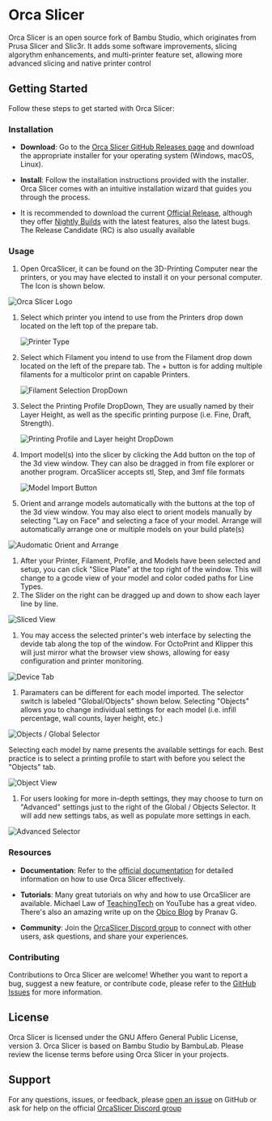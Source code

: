 # Orca Slicer

Orca Slicer is an open source fork of Bambu Studio, which originates from Prusa Slicer and Slic3r. It adds some software improvements, slicing algorythm enhancements, and multi-printer feature set, allowing more advanced slicing and native printer control

## Getting Started

Follow these steps to get started with Orca Slicer:

### Installation

* **Download**: Go to the [Orca Slicer GitHub Releases page](https://github.com/SoftFever/OrcaSlicer/releases) and download the appropriate installer for your operating system (Windows, macOS, Linux).

* **Install**: Follow the installation instructions provided with the installer. Orca Slicer comes with an intuitive installation wizard that guides you through the process.

* It is recommended to download the current [Official Release](https://github.com/SoftFever/OrcaSlicer/releases/latest), although they offer [Nightly Builds](https://github.com/SoftFever/OrcaSlicer/releases/tag/nightly-builds) with the latest features, also the latest bugs. The Release Candidate (RC) is also usually available

### Usage

1. Open OrcaSlicer, it can be found on the 3D-Printing Computer near the printers, or you may have elected to install it on your personal computer. The Icon is shown below.

  ![Orca Slicer Logo](ui_Elements/OrcaIcon.png)

1. Select which printer you intend to use from the Printers drop down located on the left top of the prepare tab.

   ![Printer Type](ui_Elements/PrinterType.png)

1. Select which Filament you intend to use from the Filament drop down located on the left of the prepare tab. The + button is for adding multiple filaments for a multicolor print on capable Printers.

   ![Filament Selection DropDown](ui_Elements/FilamentType.png)

1. Select the Printing Profile DropDown, They are usually named by their Layer Height, as well as the specific printing purpose (i.e. Fine, Draft, Strength).

   ![Printing Profile and Layer height DropDown](ui_Elements/Profile.png)

1. Import model(s) into the slicer by clicking the Add button on the top of the 3d view window. They can also be dragged in from file explorer or another program. OrcaSlicer accepts stl, Step, and 3mf file formats

   ![Model Import Button](ui_Elements/ImportModel.png)

1. Orient and arrange models automatically with the buttons at the top of the 3d view window. You may also elect to orient models manually by selecting "Lay on Face" and selecting a face of your model. Arrange will automatically arrange one or multiple models on your build plate(s)

  ![Audomatic Orient and Arrange](ui_Elements/OrientArrange.png)

1. After your Printer, Filament, Profile, and Models have been selected and setup, you can click "Slice Plate" at the top right of the window. This will change to a gcode view of your model and color coded paths for Line Types.
2. The Slider on the right can be dragged up and down to show each layer line by line.

![Sliced View](ui_Elements/Slicing_Sending.png)

1. You may access the selected printer's web interface by selecting the devide tab along the top of the window. For OctoPrint and Klipper this will just mirror what the browser view shows, allowing for easy configuration and printer monitoring.

![Device Tab](ui_Elements/Device.png)

1. Paramaters can be different for each model imported. The selector switch is labeled "Global/Objects" shown below. Selecting "Objects" allows you to change individual settings for each model (i.e. infill percentage, wall counts, layer height, etc.)

![Objects / Global Selector](ui_Elements/Objects.png)

Selecting each model by name presents the available settings for each. Best practice is to select a printing profile to start with before you select the "Objects" tab.

![Object View](ui_Elements/Objects2.png)

1. For users looking for more in-depth settings, they may choose to turn on "Advanced" settings just to the right of the Global / Objects Selector. It will add new settings tabs, as well as populate more settings in each.

![Advanced Selector](ui_Elements/Advanced.png)

### Resources

- **Documentation**: Refer to the [official documentation](https://orca-docs.readthedocs.io/en/latest/) for detailed information on how to use Orca Slicer effectively.
  
- **Tutorials**: Many great tutorials on why and how to use OrcaSlicer are available. Michael Law of [TeachingTech](https://www.youtube.com/watch?v=cquTCpz1V74) on YouTube has a great video. There's also an amazing write up on the [Obico Blog](https://www.obico.io/blog/orcaslicer/) by Pranav G. 

- **Community**: Join the [OrcaSlicer Discord group](https://discord.gg/P4VE9UY9gJ) to connect with other users, ask questions, and share your experiences.

### Contributing

Contributions to Orca Slicer are welcome! Whether you want to report a bug, suggest a new feature, or contribute code, please refer to the [GitHub Issues](https://github.com/SoftFever/OrcaSlicer/issues) for more information.

## License

Orca Slicer is licensed under the GNU Affero General Public License, version 3. Orca Slicer is based on Bambu Studio by BambuLab. Please review the license terms before using Orca Slicer in your projects.

## Support

For any questions, issues, or feedback, please [open an issue](https://github.com/OrcaSlicer/Orca/issues) on GitHub or ask for help on the official [OrcaSlicer Discord group](https://discord.gg/P4VE9UY9gJ)